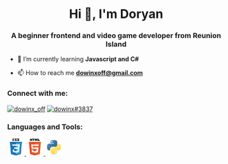 <h1 align="center">Hi 👋, I'm Doryan</h1>
<h3 align="center">A beginner frontend and video game developer from Reunion Island</h3>

- 🌱 I’m currently learning **Javascript and C#**

- 📫 How to reach me **dowinxoff@gmail.com**

<h3 align="left">Connect with me:</h3>
<p align="left">
<a href="https://instagram.com/dowinx_off" target="blank"><img align="center" src="https://raw.githubusercontent.com/rahuldkjain/github-profile-readme-generator/master/src/images/icons/Social/instagram.svg" alt="dowinx_off" height="30" width="40" /></a>
<a href="https://discord.gg/JkrcDgxR3Y" target="blank"><img align="center" src="https://raw.githubusercontent.com/rahuldkjain/github-profile-readme-generator/master/src/images/icons/Social/discord.svg" alt="dowinx#3837" height="30" width="40" /></a>
</p>

<h3 align="left">Languages and Tools:</h3>
<p align="left"> <a href="https://www.w3schools.com/css/" target="_blank" rel="noreferrer"> <img src="https://raw.githubusercontent.com/devicons/devicon/master/icons/css3/css3-original-wordmark.svg" alt="css3" width="40" height="40"/> </a> <a href="https://www.w3.org/html/" target="_blank" rel="noreferrer"> <img src="https://raw.githubusercontent.com/devicons/devicon/master/icons/html5/html5-original-wordmark.svg" alt="html5" width="40" height="40"/> </a> <a href="https://www.python.org" target="_blank" rel="noreferrer"> <img src="https://raw.githubusercontent.com/devicons/devicon/master/icons/python/python-original.svg" alt="python" width="40" height="40"/> </a> </p>
